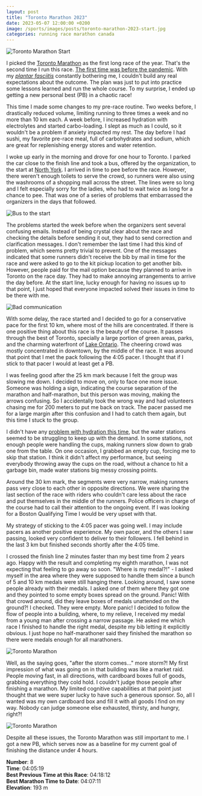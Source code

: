 ```yaml
---
layout: post
title: "Toronto Marathon 2023"
date: 2023-05-07 12:00:00 +0200
image: /sports/images/posts/toronto-marathon-2023-start.jpg
categories: running race marathon canada
---
```


![Toronto Marathon Start](/sports/images/posts/toronto-marathon-2023-start.jpg)

I picked the [Toronto Marathon](https://www.torontomarathon.com) as the first long race of the year. That's the second time I run this race. [The first time was before the pandemic](/sports/2019/05/toronto-marathon.html). With my _[plantar fasciitis](https://orthoinfo.aaos.org/en/diseases--conditions/plantar-fasciitis-and-bone-spurs/)_ constantly bothering me, I couldn't build any real expectations about the outcome. The plan was just to put into practice some lessons learned and run the whole course. To my surprise, I ended up getting a new personal best (PB) in a chaotic race!

<!-- more -->

This time I made some changes to my pre-race routine. Two weeks before, I drastically reduced volume, limiting running to three times a week and no more than 10 km each. A week before, I increased hydration with electrolytes and started carbo-loading. I slept as much as I could, so it wouldn't be a problem if anxiety impacted my rest. The day before I had sushi, my favorite pre-race meal, full of carbohydrates and sodium, which are great for replenishing energy stores and water retention.

I woke up early in the morning and drove for one hour to Toronto. I parked the car close to the finish line and took a bus, offered by the organization, to the start at [North York](https://goo.gl/maps/7V3FtY3rYxxzuxCk7). I arrived in time to pee before the race. However, there weren't enough toilets to serve the crowd, so runners were also using the washrooms of a shopping mall across the street. The lines were so long and I felt especially sorry for the ladies, who had to wait twice as long for a chance to pee. That was one of a series of problems that embarrassed the organizers in the days that followed.

![Bus to the start](/sports/images/posts/toronto-marathon-2023-bus.jpg)

The problems started the week before when the organizers sent several confusing emails. Instead of being crystal clear about the race and checking the details before sending it out, they had to send correction and clarification messages. I don't remember the last time I had this kind of problem, which seems pretty trivial to prevent. One of the messages indicated that some runners didn't receive the bib by mail in time for the race and were asked to go to the kit pickup location to get another bib. However, people paid for the mail option because they planned to arrive in Toronto on the race day. They had to make annoying arrangements to arrive the day before. At the start line, lucky enough for having no issues up to that point, I just hoped that everyone impacted solved their issues in time to be there with me.

![Bad communication](/sports/images/posts/toronto-marathon-2023-email.jpg)

With some delay, the race started and I decided to go for a conservative pace for the first 10 km, where most of the hills are concentrated. If there is one positive thing about this race is the beauty of the course. It passes through the best of Toronto, specially a large portion of green areas, parks, and the charming waterfront of [Lake Ontario](https://en.wikipedia.org/wiki/Lake_Ontario). The cheering crowd was mostly concentrated in downtown, by the middle of the race. It was around that point that I met the pack following the 4:05 pacer. I thought that if I stick to that pacer I would at least get a PB.

I was feeling good after the 25 km mark because I felt the group was slowing me down. I decided to move on, only to face one more issue. Someone was holding a sign, indicating the course separation of the marathon and half-marathon, but this person was moving, making the arrows confusing. So I accidentally took the wrong way and had volunteers chasing me for 200 meters to put me back on track. The pacer passed me for a large margin after this confusion and I had to catch them again, but this time I stuck to the group.

I didn't have any [problem with hydration this time](/sports/2022/05/ottawa-marathon.html), but the water stations seemed to be struggling to keep up with the demand. In some stations, not enough people were handling the cups, making runners slow down to grab one from the table. On one occasion, I grabbed an empty cup, forcing me to skip that station. I think it didn't affect my performance, but seeing everybody throwing away the cups on the road, without a chance to hit a garbage bin, made water stations big messy crossing points.

Around the 30 km mark, the segments were very narrow, making runners pass very close to each other in opposite directions. We were sharing the last section of the race with riders who couldn't care less about the race and put themselves in the middle of the runners. Police officers in charge of the course had to call their attention to the ongoing event. If I was looking for a Boston Qualifying Time I would be very upset with that.

My strategy of sticking to the 4:05 pacer was going well. I may include pacers as another positive experience. My own pacer, and the others I saw passing, looked very confident to deliver to their followers. I fell behind in the last 3 km but finished seconds shortly after the 4:05 time.

I crossed the finish line 2 minutes faster than my best time from 2 years ago. Happy with the result and completing my eighth marathon, I was not expecting that feeling to go away so soon. "Where is my medal?!" - I asked myself in the area where they were supposed to handle them since a bunch of 5 and 10 km medals were still hanging there. Looking around, I saw some people already with their medals. I asked one of them where they got one and they pointed to some empty boxes spread on the ground. Panic! With that crowd around, did they leave boxes of medals unattended on the ground?! I checked. They were empty. More panic! I decided to follow the flow of people into a building, where, to my relieve, I received my medal from a young man after crossing a narrow passage. He asked me which race I finished to handle the right medal, despite my bib letting it explicitly obvious. I just hope no half-marathoner said they finished the marathon so there were medals enough for all marathoners. 

![Toronto Marathon](/sports/images/posts/toronto-marathon-2023-medal.jpg)

Well, as the saying goes, "after the storm comes..." more storm?! My first impression of what was going on in that building was like a market raid. People moving fast, in all directions, with cardboard boxes full of goods, grabbing everything they cold hold. I couldn't judge those people after finishing a marathon. My limited cognitive capabilities at that point just thought that we were super lucky to have such a generous sponsor. So, all I wanted was my own cardboard box and fill it with all goods I find on my way. Nobody can judge someone else exhausted, thirsty, and hungry, right?!

![Toronto Marathon](/sports/images/posts/toronto-marathon-2023-goodies.jpg)

Despite all these issues, the Toronto Marathon was still important to me. I got a new PB, which serves now as a baseline for my current goal of finishing the distance under 4 hours.

**Number**: 8\
**Time**: 04:05:19\
**Best Previous Time at this Race**: 04:18:12\
**Best Marathon Time to Date**: 04:07:11\
**Elevation**: 193 m